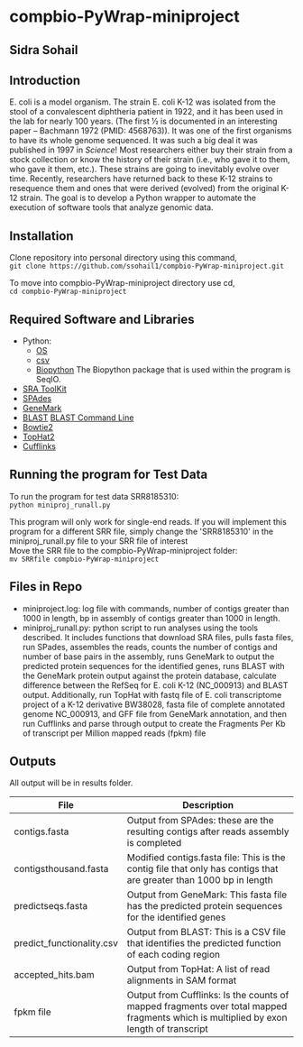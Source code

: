 # compbio-PyWrap-miniproject
## Sidra Sohail

## Introduction
E. coli is a model organism. The strain E. coli K-12 was isolated from the stool of a convalescent diphtheria patient in 1922, and it has been used in the lab for nearly 100 years. (The first 1⁄2 is documented in an interesting paper – Bachmann 1972 (PMID: 4568763)). It was one of the first organisms to have its whole genome sequenced. It was such a big deal it was published in 1997 in *Science*! Most researchers either buy their strain from a stock collection or know the history of their strain (i.e., who gave it to them, who gave it them, etc.). These strains are going to inevitably evolve over time. Recently, researchers have returned back to these K-12 strains to resequence them and ones that were derived (evolved) from the original K-12 strain.
The goal is to develop a Python wrapper to automate the execution of software tools that analyze genomic data.

## Installation
Clone repository into personal directory using this command,  
`git clone https://github.com/ssohail1/compbio-PyWrap-miniproject.git`  

To move into compbio-PyWrap-miniproject directory use cd,  
`cd compbio-PyWrap-miniproject`

## Required Software and Libraries
- Python: 
    - [OS](https://docs.python.org/3/library/os.html)
    - [csv](https://docs.python.org/3/library/csv.html)
    - [Biopython](http://biopython.org/DIST/docs/tutorial/Tutorial.html)
    The Biopython package that is used within the program is SeqIO.
- [SRA ToolKit](https://github.com/ncbi/sra-tools/wiki/01.-Downloading-SRA-Toolkit)
- [SPAdes](https://github.com/ablab/spades)
- [GeneMark](http://exon.gatech.edu/GeneMark/license_download.cgi)
- [BLAST](https://blast.ncbi.nlm.nih.gov/Blast.cgi) [BLAST Command Line](https://www.ncbi.nlm.nih.gov/books/NBK279690/)
- [Bowtie2](https://ccb.jhu.edu/software/tophat/manual.shtml)
- [TopHat2](http://ccb.jhu.edu/software/tophat/index.shtml)
- [Cufflinks](http://cole-trapnell-lab.github.io/cufflinks/)

## Running the program for Test Data
To run the program for test data SRR8185310:  
`python miniproj_runall.py`

This program will only work for single-end reads.
If you will implement this program for a different SRR file, simply change the 'SRR8185310' in the miniproj_runall.py file to your SRR file of interest  
Move the SRR file to the compbio-PyWrap-miniproject folder:  
`mv SRRfile compbio-PyWrap-miniproject`

## Files in Repo
- miniproject.log: log file with commands, number of contigs greater than 1000 in length, bp in assembly of contigs greater than 1000 in length.
- miniproj_runall.py: python script to run analyses using the tools described. It includes functions that download SRA files, pulls fasta files, run SPades, assembles the reads, counts the number of contigs and number of base pairs in the assembly, runs GeneMark to output the predicted protein sequences for the identified genes, runs BLAST with the GeneMark protein output against the protein database, calculate difference between the RefSeq for E. coli K-12 (NC_000913) and BLAST output. Additionally, run TopHat with fastq file of E. coli transcriptome project of a K-12 derivative BW38028, fasta file of complete annotated genome NC_000913, and GFF file from GeneMark annotation, and then run Cufflinks and parse through output to create the Fragments Per Kb of transcript per Million mapped reads (fpkm) file

## Outputs
All output will be in results folder.

| File                      | Description  |
| --------------------------| ------------ |
| contigs.fasta             | Output from SPAdes: these are the resulting contigs after reads assembly is completed |
| contigsthousand.fasta     | Modified contigs.fasta file: This is the contig file that only has contigs that are greater than 1000 bp in length |
| predictseqs.fasta         | Output from GeneMark: This fasta file has the predicted protein sequences for the identified genes|
| predict_functionality.csv | Output from BLAST: This is a CSV file that identifies the predicted function of each coding region |
| accepted_hits.bam         | Output from TopHat: A list of read alignments in SAM format |
| fpkm file                 | Output from Cufflinks: Is the counts of mapped fragments over total mapped fragments which is multiplied by exon length of transcript |


